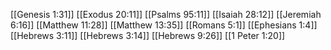 [[Genesis 1:31]]
[[Exodus 20:11]]
[[Psalms 95:11]]
[[Isaiah 28:12]]
[[Jeremiah 6:16]]
[[Matthew 11:28]]
[[Matthew 13:35]]
[[Romans 5:1]]
[[Ephesians 1:4]]
[[Hebrews 3:11]]
[[Hebrews 3:14]]
[[Hebrews 9:26]]
[[1 Peter 1:20]]

